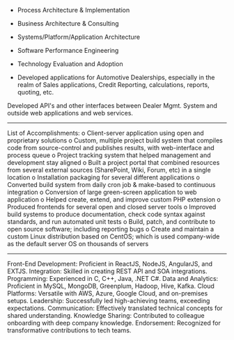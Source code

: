 * Process Architecture & Implementation
* Business Architecture & Consulting
* Systems/Platform/Application Architecture
* Software Performance Engineering
* Technology Evaluation and Adoption

* Developed applications for Automotive Dealerships, especially in the realm of Sales applications, Credit Reporting, calculations, reports, quoting, etc.

Developed API's and other interfaces between Dealer Mgmt. System and outside web applications and web services.


-----

List of Accomplishments:
o Client-server application using open and proprietary solutions
o Custom, multiple project build system that compiles code from source-control and publishes results, with web-interface and process queue
o Project tracking system that helped management and development stay aligned
o Built a project portal that combined resources from several external sources (SharePoint, Wiki, Forum, etc) in a single location
o Installation packaging for several different applications
o Converted build system from daily cron job & make-based to continuous integration
o Conversion of large green-screen application to web application
o Helped create, extend, and improve custom PHP extension
o Produced frontends for several open and closed server tools
o Improved build systems to produce documentation, check code syntax against standards, and run automated unit tests
o Build, patch, and contribute to open source software; including reporting bugs
o Create and maintain a custom Linux distribution based on CentOS; which is used company-wide as the default server OS on thousands of servers

----

Front-End Development: Proficient in ReactJS, NodeJS, AngularJS, and EXTJS.
Integration: Skilled in creating REST API and SOA integrations.
Programming: Experienced in C, C++, Java, .NET C#.
Data and Analytics: Proficient in MySQL, MongoDB, Greenplum, Hadoop, Hive, Kafka.
Cloud Platforms: Versatile with AWS, Azure, Google Cloud, and on-premises setups.
Leadership: Successfully led high-achieving teams, exceeding expectations.
Communication: Effectively translated technical concepts for shared understanding.
Knowledge Sharing: Contributed to colleague onboarding with deep company knowledge.
Endorsement: Recognized for transformative contributions to tech teams.

